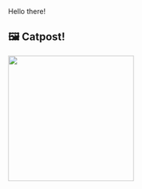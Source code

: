 Hello there!



## 🖼️ Catpost!

<sub>
    <img src="https://cdn2.thecatapi.com/images/MTgzODk2OA.jpg" height="256">
</sub>

